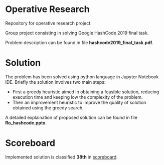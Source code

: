# Operative Research
Repository for operative research project.

Group project consisting in solving Google HashCode 2019 final task.

Problem description can be found in file **hashcode2019_final_task.pdf**.

# Solution

The problem has been solved using python language in Jupyter Notebook IDE.
Briefly the solution involves two main steps:
* First a greedy heuristic aimed in obtaining a feasible solution, reducing execution time and keeping low the complexity of the problem.
* Then an improvement heuristic to improve the quality of solution obtained using the greedy search.

A detailed explaination of proposed solution can be found in file **Ro_hashcode.pptx**.

# Scoreboard
Implemented solution is classified **38th** in [scoreboard][1].


[1]: https://codingcompetitions.withgoogle.com/hashcode/archive/2019
